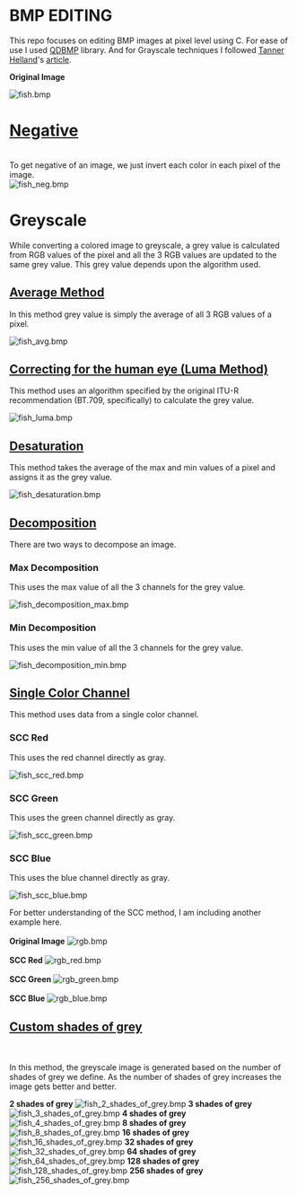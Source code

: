 # BMP EDITING

This repo focuses on editing BMP images at pixel level using C. For ease of use I used <a href="http://qdbmp.sourceforge.net/">QDBMP</a> library. And for Grayscale techniques I followed <a href="https://github.com/tannerhelland">Tanner Helland</a>'s <a href="http://www.tannerhelland.com/3643/grayscale-image-algorithm-vb6/">article</a>.

<b>Original Image</b>

![fish.bmp](src/Inputs/fish.bmp?raw=true "Fish.bmp")

<a href="https://github.com/SRIpandu1729/BMP-EDITING/blob/50ad32632ec124878991ebb7e5ee40563ed929fe/src/mian.c#L18"><h1>Negative</h1></a><br>To get negative of an image, we just invert each color in each pixel of the image.</br>
![fish_neg.bmp](src/Outputs/fish_neg.bmp?raw=true "Fish Negative.bmp")

<h1>Greyscale</h1>
While converting a colored image to greyscale, a grey value is calculated from RGB values of the pixel and all the 3 RGB values are updated to the same grey value. This grey value depends upon the algorithm used.
<h2><a href="https://github.com/SRIpandu1729/BMP-EDITING/blob/50ad32632ec124878991ebb7e5ee40563ed929fe/src/mian.c#L29">Average Method</a></h2>
In this method grey value is simply the average of all 3 RGB values of a pixel.

![fish_avg.bmp](src/Outputs/fish_avg.bmp?raw=true "Fish Average.bmp")

<h2><a href="https://github.com/SRIpandu1729/BMP-EDITING/blob/50ad32632ec124878991ebb7e5ee40563ed929fe/src/mian.c#L42">Correcting for the human eye (Luma Method)</a></h2>
This method uses an algorithm specified by the original ITU-R recommendation (BT.709, specifically) to calculate the grey value.

![fish_luma.bmp](src/Outputs/fish_luma.bmp?raw=true "Fish Luma.bmp")

<h2><a href="https://github.com/SRIpandu1729/BMP-EDITING/blob/50ad32632ec124878991ebb7e5ee40563ed929fe/src/mian.c#L55">Desaturation</a></h2>
This method takes the average of the max and min values of a pixel and assigns it as the grey value.

![fish_desaturation.bmp](src/Outputs/fish_desaturation.bmp?raw=true "Fish Desaturation.bmp")

<h2><a href="https://github.com/SRIpandu1729/BMP-EDITING/blob/b4683934fa0cbd964ffdbf85fe79d254fc28ea7d/src/mian.c#L68">Decomposition</a></h2>
There are two ways to decompose an image.
<h3>Max Decomposition</h3>
This uses the max value of all the 3 channels for the grey value.

![fish_decomposition_max.bmp](src/Outputs/fish_decomposition_max.bmp?raw=true "Fish Decomposition Max.bmp")
<h3>Min Decomposition</h3>
This uses the min value of all the 3 channels for the grey value.

![fish_decomposition_min.bmp](src/Outputs/fish_decomposition_min.bmp?raw=true "Fish Decomposition Min.bmp")

<h2><a href="https://github.com/SRIpandu1729/BMP-EDITING/blob/b4683934fa0cbd964ffdbf85fe79d254fc28ea7d/src/mian.c#L83">Single Color Channel</a></h2>
This method uses data from a single color channel.
<h3>SCC Red</h3>
This uses the red channel directly as gray.

![fish_scc_red.bmp](src/Outputs/fish_scc_red.bmp?raw=true "Fish SCC Red.bmp")
<h3>SCC Green</h3>
This uses the green channel directly as gray.

![fish_scc_green.bmp](src/Outputs/fish_scc_green.bmp?raw=true "Fish SCC Green.bmp")
<h3>SCC Blue</h3>
This uses the blue channel directly as gray.

![fish_scc_blue.bmp](src/Outputs/fish_scc_blue.bmp?raw=true "Fish SCC Blue.bmp")

For better understanding of the SCC method, I am including another example here.
<br></br><b>Original Image</b>
![rgb.bmp](src/Inputs/rgb.bmp?raw=true "RGB.bmp")
<br></br><b>SCC Red</b>
![rgb_red.bmp](src/Outputs/rgb_red.bmp?raw=true "RGB Red.bmp")
<br></br><b>SCC Green</b>
![rgb_green.bmp](src/Outputs/rgb_green.bmp?raw=true "RGB Green.bmp")
<br></br><b>SCC Blue</b>
![rgb_blue.bmp](src/Outputs/rgb_blue.bmp?raw=true "RGB Blue.bmp")

<h2><a href="https://github.com/SRIpandu1729/BMP-EDITING/blob/50ad32632ec124878991ebb7e5ee40563ed929fe/src/mian.c#L133">Custom shades of grey</a></h2>
<br></br>In this method, the greyscale image is generated based on the number of shades of grey we define.
As the number of shades of grey increases the image gets better and better.

<b>2 shades of grey</b>
![fish_2_shades_of_grey.bmp](src/Outputs/fish_2_shades_of_grey.bmp?raw=true "FISH 2 Shades of Grey.bmp")
<b>3 shades of grey</b>
![fish_3_shades_of_grey.bmp](src/Outputs/fish_3_shades_of_grey.bmp?raw=true "FISH 3 Shades of Grey.bmp")
<b>4 shades of grey</b>
![fish_4_shades_of_grey.bmp](src/Outputs/fish_4_shades_of_grey.bmp?raw=true "FISH 4 Shades of Grey.bmp")
<b>8 shades of grey</b>
![fish_8_shades_of_grey.bmp](src/Outputs/fish_8_shades_of_grey.bmp?raw=true "FISH 8 Shades of Grey.bmp")
<b>16 shades of grey</b>
![fish_16_shades_of_grey.bmp](src/Outputs/fish_16_shades_of_grey.bmp?raw=true "FISH 16 Shades of Grey.bmp")
<b>32 shades of grey</b>
![fish_32_shades_of_grey.bmp](src/Outputs/fish_32_shades_of_grey.bmp?raw=true "FISH 32 Shades of Grey.bmp")
<b>64 shades of grey</b>
![fish_64_shades_of_grey.bmp](src/Outputs/fish_64_shades_of_grey.bmp?raw=true "FISH 64 Shades of Grey.bmp")
<b>128 shades of grey</b>
![fish_128_shades_of_grey.bmp](src/Outputs/fish_128_shades_of_grey.bmp?raw=true "FISH 128 Shades of Grey.bmp")
<b>256 shades of grey</b>
![fish_256_shades_of_grey.bmp](src/Outputs/fish_256_shades_of_grey.bmp?raw=true "FISH 256 Shades of Grey.bmp")

